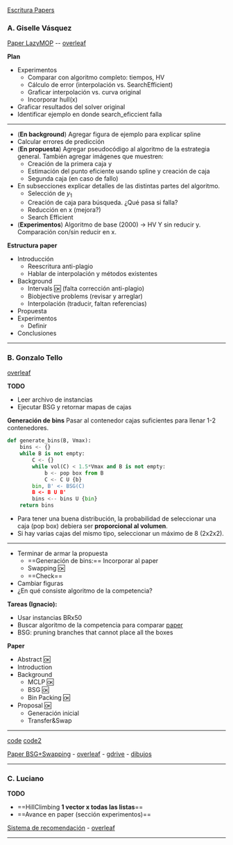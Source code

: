 [Escritura Papers](https://docs.google.com/file/d/15zz-n1lxaeyiZhJYtRrL0X-gYwOn6I41/edit)

### A. Giselle Vásquez

[Paper LazyMOP](https://docs.google.com/file/d/1AZIy2D-M7aiV5irKOq5omrjrNANl3MTL/edit) -- [overleaf](https://www.overleaf.com/project/604179927232b1516ad3ee84)

**Plan**

- Experimentos
	- Comparar con algoritmo completo: tiempos, HV
	- Cálculo de error (interpolación vs. SearchEfficient)
	- Graficar interpolación vs. curva original
	- Incorporar hull(x)
- Graficar resultados del solver original
- Identificar ejemplo en donde search_eficcient falla

----

- (**En background**) Agregar figura de ejemplo para explicar spline
- Calcular errores de predicción
- (**En propuesta**) Agregar pseudocódigo al algoritmo de la estrategia general. También agregar imágenes que muestren:
	- Creación de la primera caja y
	- Estimación del punto eficiente usando spline y creación de caja
	- Segunda caja (en caso de fallo)
- En subsecciones explicar detalles de las distintas partes del algoritmo.
	- Selección de $y_1$
	- Creación de caja para búsqueda. ¿Qué pasa si falla?
	- Reducción en x (mejora?)
	- Search Efficient
- (**Experimentos**) Algoritmo de base (2000) -> HV
Y sin reducir y. Comparación con/sin reducir en x. 


**Estructura paper**

- Introducción
	- Reescritura anti-plagio
	- Hablar de interpolación y métodos existentes
- Background
	- Intervals :ok: (falta corrección anti-plagio)
	- Biobjective problems (revisar y arreglar)
	- Interpolación (traducir, faltan referencias)
- Propuesta
- Experimentos
	- Definir
- Conclusiones


---
###  B. Gonzalo Tello

[overleaf](https://www.overleaf.com/project/6041a75784090c42d9685499)

**TODO**

- Leer archivo de instancias
- Ejecutar BSG y retornar mapas de cajas

**Generación de bins**
Pasar al contenedor cajas suficientes para llenar 1-2 contenedores.

````python
def generate_bins(B, Vmax):
	bins <- {}
	while B is not empty:
		C <- {}
		while vol(C) < 1.5*Vmax and B is not empty:
			b <- pop box from B
			C <- C U {b}
		bin, B' <- BSG(C)
		B <- B U B'
		bins <-- bins U {bin}
	return bins
````

- Para tener una buena distribución, la probabilidad de seleccionar una caja (pop box) debiera ser **proporcional al volumen**.
- Si hay varias cajas del mismo tipo, seleccionar un máximo de 8 (2x2x2).

----

- Terminar de armar la propuesta
	- ==Generación de bins:== Incorporar al paper
	- Swapping :ok:
	- ==Check==
- Cambiar figuras
- ¿En qué consiste algoritmo de la competencia?

**Tareas (Ignacio):**

- Usar instancias BRx50
- Buscar algoritmo de la competencia para comparar [paper](https://www.sciencedirect.com/science/article/pii/S0925527313001837)
- BSG: pruning branches that cannot place all the boxes

**Paper**

- Abstract :ok:
- Introduction
- Background
	- MCLP :ok:
	- BSG :ok:
	- Bin Packing :ok:
- Proposal :ok:
	- Generación inicial
	- Transfer&Swap

---

[code](https://github.com/skjolber/3d-bin-container-packing)
[code2](https://github.com/Janet-19/3d-bin-packing-problem)

 [Paper BSG+Swapping](https://docs.google.com/file/d/1E_HygrzJMH3dG-WdwKXeX6GIxD5jt3mw/edit) - [overleaf](https://www.overleaf.com/project/6041a75784090c42d9685499) - [gdrive](https://docs.google.com/document/d/1RUuVHQWjizS74PkeBlamFq8MKApKk0CRcNDpMESahjU/edit) - [dibujos](https://docs.google.com/presentation/d/1aCljdmWoufgoqwiAFanbBSE-pys-2VLXnzDEegMWQB0/edit#slide=id.gb694a9189a_0_32)


---
### C. Luciano

**TODO**

- ==HillClimbing **1 vector x todas las listas**==
- ==Avance en paper (sección experimentos)==

[Sistema de recomendación](https://docs.google.com/file/d/1-IDaFVlcMcUOo11KTW5NSwaQE5_Sc-VV/edit) - [overleaf](https://www.overleaf.com/project/6053a175fa465c69f71acdd6)

---



<!--stackedit_data:
eyJoaXN0b3J5IjpbLTE4NjM5NTQxNjgsNDQ4NzkxNzY0LDE3ND
gwMjM2MTYsMTcxNzExNTA0NCwtODE4NTMwNDE5LDQ1NzQ4NTk2
LC0xNjg2ODY2MTMsNDU4ODE3Mjc4LDg3NTMzNzkwMiwxODczMz
M3MDA3LDIwODk1NjQ5NjgsLTE4NTU3ODk1NzIsMTY4Mzk3MjQ3
NCw5NDY5NTY1NzMsMTM5NTM5MzI1NiwtMTc5NDEzNDYwLC0yNT
c2NDI5LDE3NDM4MTM1LC0yMTEyMDg4ODkwLC01ODU4MDE1NF19

-->